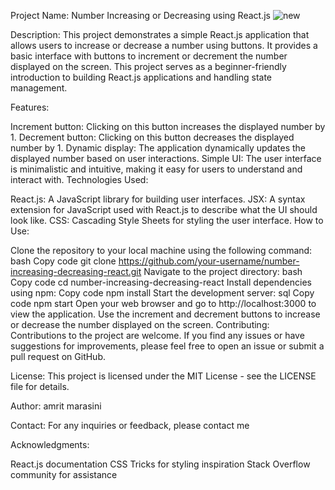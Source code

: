 Project Name: Number Increasing or Decreasing using React.js
![new](https://github.com/HeyIamMarasiniAmrit/React-apps--Basic/assets/101445427/e46604dc-3039-48f1-aed2-ba6ecf8ec659)



Description:
This project demonstrates a simple React.js application that allows users to increase or decrease a number using buttons. It provides a basic interface with buttons to increment or decrement the number displayed on the screen. This project serves as a beginner-friendly introduction to building React.js applications and handling state management.

Features:

Increment button: Clicking on this button increases the displayed number by 1.
Decrement button: Clicking on this button decreases the displayed number by 1.
Dynamic display: The application dynamically updates the displayed number based on user interactions.
Simple UI: The user interface is minimalistic and intuitive, making it easy for users to understand and interact with.
Technologies Used:

React.js: A JavaScript library for building user interfaces.
JSX: A syntax extension for JavaScript used with React.js to describe what the UI should look like.
CSS: Cascading Style Sheets for styling the user interface.
How to Use:

Clone the repository to your local machine using the following command:
bash
Copy code
git clone https://github.com/your-username/number-increasing-decreasing-react.git
Navigate to the project directory:
bash
Copy code
cd number-increasing-decreasing-react
Install dependencies using npm:
Copy code
npm install
Start the development server:
sql
Copy code
npm start
Open your web browser and go to http://localhost:3000 to view the application.
Use the increment and decrement buttons to increase or decrease the number displayed on the screen.
Contributing:
Contributions to the project are welcome. If you find any issues or have suggestions for improvements, please feel free to open an issue or submit a pull request on GitHub.

License:
This project is licensed under the MIT License - see the LICENSE file for details.

Author:
amrit marasini

Contact:
For any inquiries or feedback, please contact me

Acknowledgments:

React.js documentation
CSS Tricks for styling inspiration
Stack Overflow community for assistance
